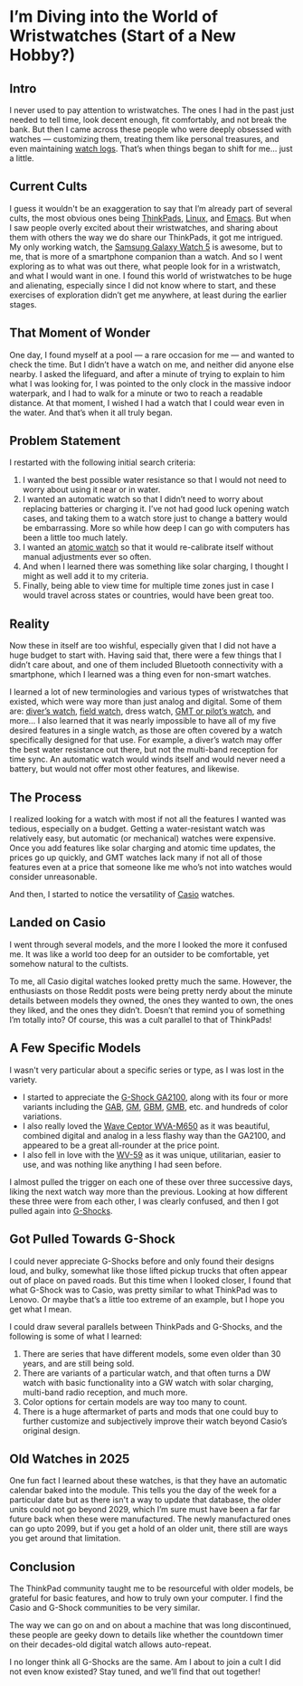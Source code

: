 # I’m Diving into the World of Wristwatches (Start of a New Hobby?)

## Intro

I never used to pay attention to wristwatches. The ones I had in the past just needed to tell time, look decent enough, fit comfortably, and not break the bank. But then I came across these people who were deeply obsessed with watches — customizing them, treating them like personal treasures, and even maintaining [watch logs](https://kevquirk.com/watch-log). That’s when things began to shift for me… just a little.

## Current Cults

I guess it wouldn't be an exaggeration to say that I’m already part of several cults, the most obvious ones being [ThinkPads](https://www.lenovo.com/us/en/c/laptops/thinkpad), [Linux](https://linux.org), and [Emacs](https://www.gnu.org/software/emacs). But when I saw people overly excited about their wristwatches, and sharing about them with others the way we do share our ThinkPads, it got me intrigued. My only working watch, the [Samsung Galaxy Watch 5](https://www.samsung.com/levant/watches/galaxy-watch/galaxy-watch5-44mm-graphite-bluetooth-sm-r910nzaamea) is awesome, but to me, that is more of a smartphone companion than a watch. And so I went exploring as to what was out there, what people look for in a wristwatch, and what I would want in one. I found this world of wristwatches to be huge and alienating, especially since I did not know where to start, and these exercises of exploration didn’t get me anywhere, at least during the earlier stages.

## That Moment of Wonder

One day, I found myself at a pool — a rare occasion for me — and wanted to check the time. But I didn’t have a watch on me, and neither did anyone else nearby. I asked the lifeguard, and after a minute of trying to explain to him what I was looking for, I was pointed to the only clock in the massive indoor waterpark, and I had to walk for a minute or two to reach a readable distance. At that moment, I wished I had a watch that I could wear even in the water. And that’s when it all truly began.

## Problem Statement

I restarted with the following initial search criteria:

1. I wanted the best possible water resistance so that I would not need to worry about using it near or in water.
2. I wanted an automatic watch so that I didn’t need to worry about replacing batteries or charging it. I’ve not had good luck opening watch cases, and taking them to a watch store just to change a battery would be embarrassing. More so while how deep I can go with computers has been a little too much lately.
3. I wanted an [atomic watch](https://www.citizenwatch.com/us/en/collection/mens-atomic-timekeeping) so that it would re-calibrate itself without manual adjustments ever so often.
4. And when I learned there was something like solar charging, I thought I might as well add it to my criteria.
5. Finally, being able to view time for multiple time zones just in case I would travel across states or countries, would have been great too.

## Reality

Now these in itself are too wishful, especially given that I did not have a huge budget to start with. Having said that, there were a few things that I didn’t care about, and one of them included Bluetooth connectivity with a smartphone, which I learned was a thing even for non-smart watches.

I learned a lot of new terminologies and various types of wristwatches that existed, which were way more than just analog and digital. Some of them are: [diver’s watch](https://luminox.com/collections/dive-watches), [field watch](https://farer.com/collections/field), dress watch, [GMT or pilot’s watch](https://www.watchfinder.com/gmt-watches), and more… I also learned that it was nearly impossible to have all of my five desired features in a single watch, as those are often covered by a watch specifically designed for that use. For example, a diver’s watch may offer the best water resistance out there, but not the multi-band reception for time sync. An automatic watch would winds itself and would never need a battery, but would not offer most other features, and likewise.

## The Process

I realized looking for a watch with most if not all the features I wanted was tedious, especially on a budget. Getting a water-resistant watch was relatively easy, but automatic (or mechanical) watches were expensive. Once you add features like solar charging and atomic time updates, the prices go up quickly, and GMT watches lack many if not all of those features even at a price that someone like me who’s not into watches would consider unreasonable.

And then, I started to notice the versatility of [Casio](https://www.casio.com) watches. 

## Landed on Casio

I went through several models, and the more I looked the more it confused me. It was like a world too deep for an outsider to be comfortable, yet somehow natural to the cultists.

To me, all Casio digital watches looked pretty much the same. However, the enthusiasts on those Reddit posts were being pretty nerdy about the minute details between models they owned, the ones they wanted to own, the ones they liked, and the ones they didn’t. Doesn’t that remind you of something I’m totally into? Of course, this was a cult parallel to that of ThinkPads!

## A Few Specific Models

I wasn't very particular about a specific series or type, as I was lost in the variety.

- I started to appreciate the [G-Shock GA2100](https://gshock.casio.com/us/products/analog-digital/ga-2100), along with its four or more variants including the [GAB](https://gshock.casio.com/us/products/analog-digital/ga-b2100), [GM](https://gshock.casio.com/us/products/analog-digital/gm-2100), [GBM](https://gshock.casio.com/us/products/analog-digital/gbm-2100), [GMB](https://gshock.casio.com/us/products/type/full-metal/gm-b2100), etc. and hundreds of color variations.
- I also really loved the [Wave Ceptor WVA-M650](https://www.casio.com/europe/watches/casio/product.WVA-M650D-1A) as it was beautiful, combined digital and analog in a less flashy way than the GA2100, and appeared to be a great all-rounder at the price point.
- I also fell in love with the [WV-59](https://www.casio.com/europe/watches/casio/product.WV-59RD-1A) as it was unique, utilitarian, easier to use, and was nothing like anything I had seen before.

I almost pulled the trigger on each one of these over three successive days, liking the next watch way more than the previous. Looking at how different these three were from each other, I was clearly confused, and then I got pulled again into [G-Shocks](https://gshock.casio.com/us/products/analog-digital/ga-2100).

## Got Pulled Towards G-Shock

I could never appreciate G-Shocks before and only found their designs loud, and bulky, somewhat like those lifted pickup trucks that often appear out of place on paved roads. But this time when I looked closer, I found that what G-Shock was to Casio, was pretty similar to what ThinkPad was to Lenovo. Or maybe that’s a little too extreme of an example, but I hope you get what I mean.

I could draw several parallels between ThinkPads and G-Shocks, and the following is some of what I learned:

1. There are series that have different models, some even older than 30 years, and are still being sold.
2. There are variants of a particular watch, and that often turns a DW watch with basic functionality into a GW watch with solar charging, multi-band radio reception, and much more.
3. Color options for certain models are way too many to count.
4. There is a huge aftermarket of parts and mods that one could buy to further customize and subjectively improve their watch beyond Casio’s original design.

## Old Watches in 2025

One fun fact I learned about these watches, is that they have an automatic calendar baked into the module. This tells you the day of the week for a particular date but as there isn't a way to update that database, the older units could not go beyond 2029, which I’m sure must have been a far far future back when these were manufactured. The newly manufactured ones can go upto 2099, but if you get a hold of an older unit, there still are ways you get around that limitation.

## Conclusion

The ThinkPad community taught me to be resourceful with older models, be grateful for basic features, and how to truly own your computer. I find the Casio and G-Shock communities to be very similar.

The way we can go on and on about a machine that was long discontinued, these people are geeky down to details like whether the countdown timer on their decades-old digital watch allows auto-repeat.

I no longer think all G-Shocks are the same. Am I about to join a cult I did not even know existed? Stay tuned, and we’ll find that out together!
